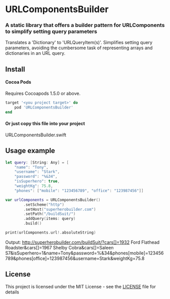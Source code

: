 # URLComponentsBuilder
### A static library that offers a builder pattern for URLComponents to simplify setting query parameters
Translates a 'Dictionary' to 'URLQueryItem(s)'. Simplifies setting query parameters, avoiding the cumbersome task of representing arrays and dictionaries in an URL query.

## Install

#### Cocoa Pods
Requires Cocoapods 1.5.0 or above.

```ruby
target '<you project target>' do
    pod 'URLComponentsBuilder'
end
```

#### Or just copy this file into your project
URLComponentsBuilder.swift

## Usage example


```swift
let query: [String: Any] = [
    "name": "Tony",
    "username": "Stark",
    "password": "%&34",
    "isSuperhero": true,
    "weightKg": 75.8,
    "phones": ["mobile": "123456789", "office": "123987456"]]

var urlComponents = URLComponentsBuilder()
        .setScheme("http")
        .setHost("superherobuilder.com")
        .setPath("/buildSuit/")
        .addQuery(items: query)
        .build()

print(urlComponents.url!.absoluteString)
```
Output:
http://superherobuilder.com/buildSuit/?cars[]=1932 Ford Flathead Roadster&cars[]=1967 Shelby Cobra&cars[]=Saleen S7&isSuperhero=1&name=Tony&password=%&34&phones[mobile]=123456789&phones[office]=123987456&username=Stark&weightKg=75.8

## License

This project is licensed under the MIT License - see the [LICENSE](LICENSE) file for details
